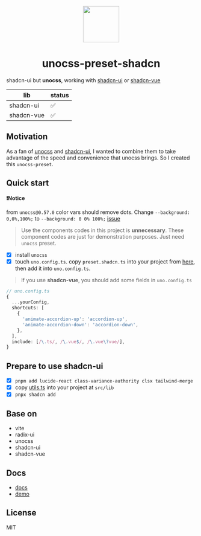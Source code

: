 <p align="center">
  <img align="center" with="96" height="96" src="./public/logo.svg" />
  <h1 align="center">unocss-preset-shadcn</h1>
</p>

shadcn-ui but **unocss**, working with [shadcn-ui](https://ui.shadcn.com/) or [shadcn-vue](https://www.shadcn-vue.com/)

| lib | status |
| ---- | ---- |
| shadcn-ui | ✅ |
| shadcn-vue | ✅ |

## Motivation

As a fan of [unocss](https://unocss.dev/) and [shadcn-ui](https://ui.shadcn.com/), I wanted to combine them to take advantage of the speed and convenience that unocss brings. So I created this `unocss-preset`.

## Quick start

**❗️Notice**

from `unocss@0.57.0` color vars should remove dots. Change `--background: 0,0%,100%;` to `--background: 0 0% 100%;` [issue](https://github.com/unocss/unocss/issues/3274)

> Use the components codes in this project is **unnecessary**. These component codes are just for demonstration purposes. Just need `unocss` preset.

- [x] install `unocss`
- [x] touch `uno.config.ts`. copy `preset.shadcn.ts` into your project from [here](https://github.com/fisand/uno-shadcn-ui/blob/main/preset.shadcn.ts), then add it into `uno.config.ts`.

> If you use **shadcn-vue**, you should add some fields in `uno.config.ts`

```ts
// uno.config.ts
{
  ...yourConfig,
  shortcuts: [
    {
      'animate-accordion-up': 'accordion-up',
      'animate-accordion-down': 'accordion-down',
    },
  ],
  include: [/\.ts/, /\.vue$/, /\.vue\?vue/],
}
```

## Prepare to use shadcn-ui

- [x] `pnpm add lucide-react class-variance-authority clsx tailwind-merge`
- [x] copy [utils.ts](https://github.com/fisand/uno-shadcn-ui/blob/main/src/lib/utils.ts) into your project at `src/lib`
- [x] `pnpx shadcn add`

## Base on

- vite
- radix-ui
- unocss
- shadcn-ui
- shadcn-vue

## Docs

- [docs](https://uno-shadcn-doc.vercel.app/)
- [demo](https://uno-shadcn.netlify.app/)

## License

MIT
